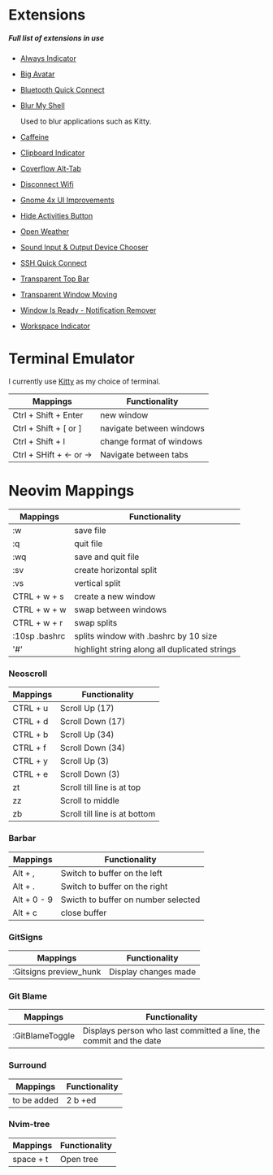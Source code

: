 # Extensions
##### **Full list of extensions in use**
* [Always Indicator](https://extensions.gnome.org/extension/2594/always-indicator/)
* [Big Avatar](https://extensions.gnome.org/extension/3488/big-avatar/)
* [Bluetooth Quick Connect](https://extensions.gnome.org/extension/1401/bluetooth-quick-connect/)
* [Blur My Shell](https://extensions.gnome.org/extension/3193/blur-my-shell/)

    Used to blur applications such as Kitty.

* [Caffeine](https://extensions.gnome.org/extension/517/caffeine/)
* [Clipboard Indicator](https://extensions.gnome.org/extension/779/clipboard-indicator/)
* [Coverflow Alt-Tab](https://extensions.gnome.org/extension/97/coverflow-alt-tab/)
* [Disconnect Wifi](https://extensions.gnome.org/extension/904/disconnect-wifi/#:~:text=Adds%20a%20Disconnect%20option%20for,option%2C%20after%20network%20is%20disconnected.)
* [Gnome 4x UI Improvements](https://extensions.gnome.org/extension/4158/gnome-40-ui-improvements/)
* [Hide Activities Button](https://extensions.gnome.org/extension/744/hide-activities-button/)
* [Open Weather](https://extensions.gnome.org/extension/750/openweather/)
* [Sound Input & Output Device Chooser](https://extensions.gnome.org/extension/906/sound-output-device-chooser/)
* [SSH Quick Connect](https://extensions.gnome.org/extension/3237/ssh-quick-connect/)
* [Transparent Top Bar](https://extensions.gnome.org/extension/1708/transparent-top-bar/)
* [Transparent Window Moving](https://extensions.gnome.org/extension/1446/transparent-window-moving/)
* [Window Is Ready - Notification Remover](https://extensions.gnome.org/extension/1007/window-is-ready-notification-remover/)
* [Workspace Indicator](https://extensions.gnome.org/extension/3952/workspace-indicator/)

# Terminal Emulator
I currently use [Kitty](https://github.com/kovidgoyal/kitty) as my choice of terminal.

Mappings | Functionality
----------- | -----------
Ctrl + Shift + Enter | new window
Ctrl + Shift + [  or ] | navigate between windows
Ctrl + Shift + l | change format of windows
Ctrl + SHift + <- or -> | Navigate between tabs



# Neovim Mappings

Mappings | Functionality
------------- | --------
:w | save file
:q | quit file
:wq | save and quit file
:sv | create horizontal split
:vs | vertical split
CTRL + w + s | create a new window
CTRL + w + w | swap between windows
CTRL + w + r | swap splits
:10sp .bashrc | splits window with .bashrc by 10 size
'#' | highlight string along all duplicated strings

### Neoscroll
Mappings | Functionality
------------ | -----
CTRL + u | Scroll Up (17)
CTRL + d | Scroll Down (17)
CTRL + b | Scroll Up (34)
CTRL + f | Scroll Down (34)
CTRL + y| Scroll Up (3)
CTRL + e| Scroll Down (3)
zt | Scroll till line is at top
zz | Scroll to middle
zb | Scroll till line is at bottom

### Barbar
Mappings | Functionality
------------ | -----
Alt + , | Switch to buffer on the left
Alt + . | Switch to buffer on the right
Alt + 0 - 9 | Swicth to buffer on number selected
Alt + c | close buffer


### GitSigns
Mappings | Functionality
------------ | -----
:Gitsigns preview_hunk | Display changes made

### Git Blame
Mappings | Functionality
------------ | -----
:GitBlameToggle | Displays person who last committed a line, the commit and the date

### Surround
Mappings | Functionality
------------ | -----
 to be added | 2 b +ed

### Nvim-tree
Mappings | Functionality
------------ | -----
space + t | Open tree
